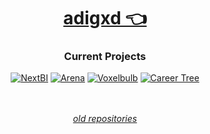 <div align=center>

# [adigxd 👈](https://adigxd.github.io)

### Current Projects

[![NextBI](https://img.shields.io/badge/NextBI-202020?style=for-the-badge&logo=react)](https://github.com/adigxd/NextBI)
[![Arena](https://img.shields.io/badge/Arena-4080C0?style=for-the-badge&logo=unity)](https://github.com/adigxd/Arena)
[![Voxelbulb](https://img.shields.io/badge/Voxelbulb-C0E000?style=for-the-badge&logo=opengl)](https://github.com/adigxd/Voxelbulb)
[![Career Tree](https://img.shields.io/badge/Career_Tree-40A0E0?style=for-the-badge&logo=openai)](https://github.com/adigxd/CareerTree-py)

<br/><br/>
*[old repositories](https://github.com/O-79)*
